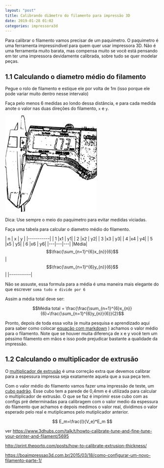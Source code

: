 ```yaml
---
layout: "post"
title: Calibrando diâmetro do filamento para impressão 3D
date: 2019-01-28 01:02
categories: impressora3d
---
```


Para calibrar o filamento vamos precisar de um paquimetro.
O paquimetro é uma ferramenta impressindivel para quem quer usar impressora 3D. Não é uma ferramenta muito barata, mas compensa muito se você está pensando em ter uma impressora devidamente calibrada, sobre tudo se quer modelar peças.

## 1.1 Calculando o diametro médio do filamento

Pegue o rolo de filamento e estique ele por volta de 1m (isso porque ele pode variar muito dentro nesse intervalo)

Faça pelo menos 6 medidas ao londo dessa distância, e para cada medida anote o valor nas duas direções do filamento, `x` e `y`. 


![image](/assets/images/paquimetro.png)

Dica: Use sempre o meio do paquimetro para evitar medidas viciadas.

Faça uma tabela para calcular o diametro médio do filamento.

| n | x | y |
|-----------|
| 1 |x1 | y1|
| 2 |x2 | y2|
| 3 |x3 | y3|
| 4 |x4 | y4|
| 5 |x5 | y5|
| 6 |x6 | y6|
|---|---|---|
|Média|$$\frac{\sum_{n=1}^{6}x_{n}}{6}$$|$$\frac{\sum_{n=1}^{6}y_{n}}{6}$$|
|-----------|

Não se assuste, essa formula para a média é uma maneira mais elegante do que escrever `soma tudo e divide por 6`

Assim a média total deve ser:

$$Média total = \frac{\frac{\sum_{n=1}^{6}x_{n}}{6}+\frac{\sum_{n=1}^{6}y_{n}}{6}}{2}$$


Pronto, depois de toda essa volta (e muita pesquisa e aprendizado aqui para saber como colocar [equação com markdown](http://csrgxtu.github.io/2015/03/20/Writing-Mathematic-Fomulars-in-Markdown/) ) achamos o valor médio para o filamento.
Note que se houver muita diferença de x e y você tem um péssimo filamento em mãos e isso pode prejudicar bastante a qualidade da impressão.

## 1.2 Calculando o multiplicador de extrusão

O [multiplicador de extrusão]() é uma correção extra que devemos calibrar para a espessura impressa seja exatamente aquela que a sua peça tem.

Com o valor médio do filamento vamos fazer uma impressão de teste, um [cubo padrão](). Esse cubo tem a parede de 0,4mm e é utilizada para calcular o multiplicador de extrusão. O que se faz é imprimir esse cubo com as configs pré determinadas para calibragem com o valor medio da espessura do filamento que achamos e depois medimos o valor real, dividimos o valor esperado pelo real e mutiplicamos pelo mutiplicador anterior.

$$ E_m=\frac{l}{V_e}*E_m $$


ver https://www.3dhubs.com/talk/t/howto-calibrate-tune-and-fine-tune-your-printer-and-filament/5695

http://print.theporto.com/posts/how-to-calibrate-extrusion-thickness/

https://boaimpressao3d.com.br/2015/03/18/como-configurar-um-novo-filamento-parte-1/